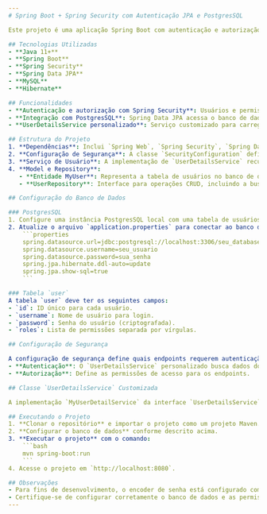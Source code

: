 ```yaml
---
# Spring Boot + Spring Security com Autenticação JPA e PostgresSQL

Este projeto é uma aplicação Spring Boot com autenticação e autorização usando Spring Security e JPA com PostgresSQL como banco de dados. O objetivo é demonstrar como configurar o Spring Security para autenticar usuários com base em credenciais armazenadas em um banco de dados PostgresSQL.

## Tecnologias Utilizadas
- **Java 11+**
- **Spring Boot**
- **Spring Security**
- **Spring Data JPA**
- **MySQL**
- **Hibernate**

## Funcionalidades
- **Autenticação e autorização com Spring Security**: Usuários e permissões são definidos no banco de dados.
- **Integração com PostgresSQL**: Spring Data JPA acessa o banco de dados para autenticação.
- **UserDetailsService personalizado**: Serviço customizado para carregar dados de usuário diretamente do banco de dados.

## Estrutura do Projeto
1. **Dependências**: Inclui `Spring Web`, `Spring Security`, `Spring Data JPA` e o conector `PostgresSQL` para facilitar a configuração e a conexão com o banco de dados PostgresSQL.
2. **Configuração de Segurança**: A classe `SecurityConfiguration` define as configurações de autenticação e autorização.
3. **Serviço de Usuário**: A implementação de `UserDetailsService` recupera dados do banco de dados e retorna uma instância `UserDetails`.
4. **Model e Repository**:
   - **Entidade MyUser**: Representa a tabela de usuários no banco de dados, mapeando os campos para atributos.
   - **UserRepository**: Interface para operações CRUD, incluindo a busca de usuários por `username`.

## Configuração do Banco de Dados

### PostgresSQL
1. Configure uma instância PostgresSQL local com uma tabela de usuários contendo colunas como `username`, `password` e `roles`.
2. Atualize o arquivo `application.properties` para conectar ao banco de dados PostgresSQL:
    ```properties
    spring.datasource.url=jdbc:postgresql://localhost:3306/seu_database
    spring.datasource.username=seu_usuario
    spring.datasource.password=sua_senha
    spring.jpa.hibernate.ddl-auto=update
    spring.jpa.show-sql=true
    ```

### Tabela `user`
A tabela `user` deve ter os seguintes campos:
- `id`: ID único para cada usuário.
- `username`: Nome de usuário para login.
- `password`: Senha do usuário (criptografada).
- `roles`: Lista de permissões separada por vírgulas.

## Configuração de Segurança

A configuração de segurança define quais endpoints requerem autenticação. A classe `SecurityConfiguration` configura:
- **Autenticação**: O `UserDetailsService` personalizado busca dados do usuário no banco de dados.
- **Autorização**: Define as permissões de acesso para os endpoints.

## Classe `UserDetailsService` Customizada

A implementação `MyUserDetailService` da interface `UserDetailsService` utiliza o `UserRepository` para carregar o usuário com base no `username`. A classe mapeia os dados do usuário para um objeto `UserDetails`, necessário para a autenticação no Spring Security.

## Executando o Projeto
1. **Clonar o repositório** e importar o projeto como um projeto Maven.
2. **Configurar o banco de dados** conforme descrito acima.
3. **Executar o projeto** com o comando:
    ```bash
    mvn spring-boot:run
    ```
4. Acesse o projeto em `http://localhost:8080`.

## Observações
- Para fins de desenvolvimento, o encoder de senha está configurado como `NoOpPasswordEncoder`, mas, em produção, use um encoder seguro, como o `BCryptPasswordEncoder`.
- Certifique-se de configurar corretamente o banco de dados e as permissões para o usuário do PostgresSQL.
--- 
```

